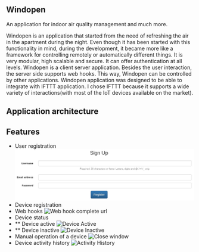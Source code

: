 
Windopen
------------------------

An application for indoor air quality management and much more.

Windopen is an application that started from the need of refreshing the air in the apartment during the night. Even though it has been started with this functionality in mind, during the development, it became more like a framework for controlling remotely or automatically different things. It is very modular, high scalable and secure. It can offer authentication at all levels.
Windopen is a client server application. Besides the user interaction, the server side supports web hooks. This way, Windopen can be controlled by other applications.
Windopen application was designed to be able to integrate with IFTTT application. I chose IFTTT because it supports a wide variety of interactions(with most of the IoT devices available on the market).

Application architecture
------------------------


Features
--------
* User registration
![User registration](https://raw.githubusercontent.com/mihai-dobre/windopen_v2/refactoring/img/register_form.jpg)
* Device registration
* Web hooks
![Web hook complete url](https://raw.githubusercontent.com/mihai-dobre/windopen_v2/tree/refactoring/img/web_hook.jpg)
* Device status
* ** Device active
![Device Active](https://raw.githubusercontent.com/mihai-dobre/windopen_v2/tree/refactoring/img/device_active_ui.jpg)
* ** Device inactive
![Device Inactive](https://raw.githubusercontent.com/mihai-dobre/windopen_v2/tree/refactoring/img/device_inactive_last_seen.jpg)
* Manual operation of a device
![Close window](https://raw.githubusercontent.com/mihai-dobre/windopen_v2/tree/refactoring/img/device_active_ui_close.jpg)
* Device activity history
![Activity History](https://raw.githubusercontent.com/mihai-dobre/windopen_v2/tree/refactoring/img/details.jpg)
